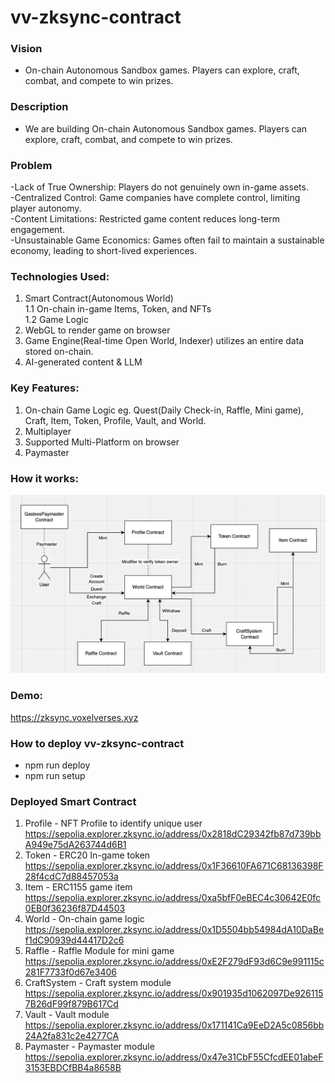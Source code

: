 # vv-zksync-contract

### Vision
* On-chain Autonomous Sandbox games. Players can explore, craft, combat, and compete to win prizes.

### Description
* We are building On-chain Autonomous Sandbox games. Players can explore, craft, combat, and compete to win prizes.

### Problem
-Lack of True Ownership: Players do not genuinely own in-game assets. \
-Centralized Control: Game companies have complete control, limiting player autonomy. \
-Content Limitations: Restricted game content reduces long-term engagement. \
-Unsustainable Game Economics: Games often fail to maintain a sustainable economy, leading to short-lived experiences.


### Technologies Used:
1. Smart Contract(Autonomous World) \
     1.1 On-chain in-game Items, Token, and NFTs \
     1.2 Game Logic
2. WebGL to render game on browser
3. Game Engine(Real-time Open World, Indexer) utilizes an entire data stored on-chain. 
4. AI-generated content & LLM

### Key Features:
1. On-chain Game Logic eg. Quest(Daily Check-in, Raffle, Mini game), Craft, Item, Token, Profile, Vault, and World.
2. Multiplayer
3. Supported Multi-Platform on browser
4. Paymaster

### How it works:
![How it works](/howitwork.png "How it works")

### Demo:
https://zksync.voxelverses.xyz


### How to deploy vv-zksync-contract
* npm run deploy
* npm run setup

### Deployed Smart Contract
1. Profile - NFT Profile to identify unique user https://sepolia.explorer.zksync.io/address/0x2818dC29342fb87d739bbA949e75dA263744d6B1
2. Token - ERC20 In-game token https://sepolia.explorer.zksync.io/address/0x1F36610FA671C68136398F28f4cdC7d88457053a
3. Item - ERC1155 game item https://sepolia.explorer.zksync.io/address/0xa5bfF0eBEC4c30642E0fc0EB0f36236f87D44503
4. World - On-chain game logic https://sepolia.explorer.zksync.io/address/0x1D5504bb54984dA10DaBef1dC90939d44417D2c6
5. Raffle - Raffle Module for mini game https://sepolia.explorer.zksync.io/address/0xE2F279dF93d6C9e991115c281F7733f0d67e3406
8. CraftSystem - Craft system module https://sepolia.explorer.zksync.io/address/0x901935d1062097De9261157B26dF99f879B617Cd
9. Vault - Vault module https://sepolia.explorer.zksync.io/address/0x171141Ca9EeD2A5c0856bb24A2fa831c2e4277CA
9. Paymaster - Paymaster module https://sepolia.explorer.zksync.io/address/0x47e31CbF55CfcdEE01abeF3153EBDCfBB4a8658B